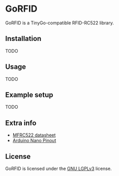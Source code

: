 # GoRFID

GoRFID is a TinyGo-compatible RFID-RC522 library.

## Installation

TODO

## Usage

TODO

## Example setup

TODO

## Extra info

- [MFRC522 datasheet](https://www.nxp.com/docs/en/data-sheet/MFRC522.pdf)
- [Arduino Nano Pinout](https://docs.arduino.cc/hardware/nano/)

## License

GoRFID is licensed under the [GNU LGPLv3](LICENSE) license.
